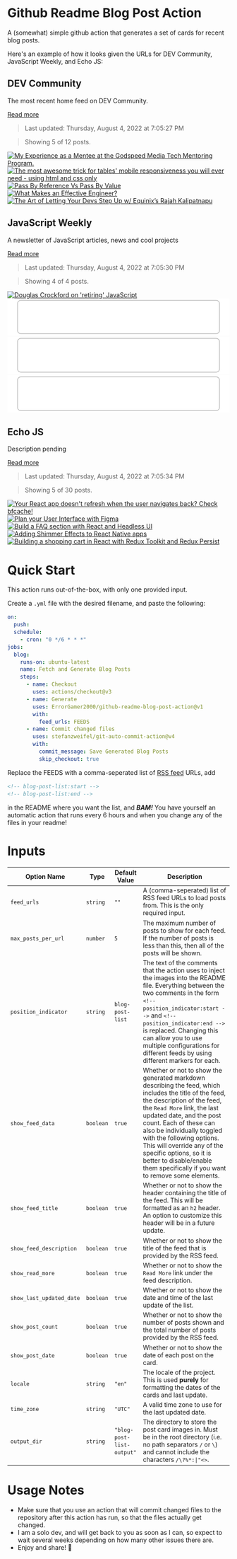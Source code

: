 # Github Readme Blog Post Action

A (somewhat) simple github action that generates a set of cards for recent blog posts.

Here's an example of how it looks given the URLs for DEV Community, JavaScript Weekly, and Echo JS:

<!-- post-list:start -->
## DEV Community

The most recent home feed on DEV Community.

[Read more](https://dev.to)
> Last updated: Thursday, August 4, 2022 at 7:05:27 PM

> Showing 5 of 12 posts.

[![My Experience as a Mentee at the Godspeed Media Tech Mentoring Program.](https://raw.githubusercontent.com/ErrorGamer2000/github-readme-blog-post-action/main/generated_files/DEV_Community/My_Experience_as_a_Mentee_at_the_Godspeed_Media_Tech_Mentoring_Program..svg)](https://dev.to/mercysticks/my-experience-as-a-mentee-at-the-godspeed-media-tech-mentoring-program-1lcp)
[![The most awesome trick for tables' mobile responsiveness you will ever need - using html and css only](https://raw.githubusercontent.com/ErrorGamer2000/github-readme-blog-post-action/main/generated_files/DEV_Community/The_most_awesome_trick_for_tables'_mobile_responsiveness_you_will_ever_need_-_using_html_and_css_only.svg)](https://dev.to/turinumugisha_s/the-most-awesome-trick-for-tables-mobile-responsiveness-you-will-ever-need-32cp)
[![Pass By Reference Vs Pass By Value](https://raw.githubusercontent.com/ErrorGamer2000/github-readme-blog-post-action/main/generated_files/DEV_Community/Pass_By_Reference_Vs_Pass_By_Value.svg)](https://dev.to/yohanesss/pass-by-reference-vs-pass-by-value-2b81)
[![What Makes an Effective Engineer?](https://raw.githubusercontent.com/ErrorGamer2000/github-readme-blog-post-action/main/generated_files/DEV_Community/What_Makes_an_Effective_Engineer_.svg)](https://dev.to/gdbroman/what-makes-an-effective-engineer-1op9)
[![The Art of Letting Your Devs Step Up w/ Equinix’s Rajah Kalipatnapu](https://raw.githubusercontent.com/ErrorGamer2000/github-readme-blog-post-action/main/generated_files/DEV_Community/The_Art_of_Letting_Your_Devs_Step_Up_w__Equinix’s_Rajah_Kalipatnapu.svg)](https://dev.to/linearb/the-art-of-letting-your-devs-step-up-w-equinixs-rajah-kalipatnapu-1pce)


## JavaScript Weekly

A newsletter of JavaScript articles, news and cool projects

[Read more](https://javascriptweekly.com/)
> Last updated: Thursday, August 4, 2022 at 7:05:30 PM

> Showing 4 of 4 posts.

[![Douglas Crockford on 'retiring' JavaScript](https://raw.githubusercontent.com/ErrorGamer2000/github-readme-blog-post-action/main/generated_files/JavaScript_Weekly/Douglas_Crockford_on_'retiring'_JavaScript.svg)](https://javascriptweekly.com/issues/600)
[![Common JavaScript issues developers face](https://raw.githubusercontent.com/ErrorGamer2000/github-readme-blog-post-action/main/generated_files/JavaScript_Weekly/Common_JavaScript_issues_developers_face.svg)](https://javascriptweekly.com/issues/599)
[![Vite 3, or in French: quick, quick, quick.](https://raw.githubusercontent.com/ErrorGamer2000/github-readme-blog-post-action/main/generated_files/JavaScript_Weekly/Vite_3__or_in_French__quick__quick__quick..svg)](https://javascriptweekly.com/issues/598)
[![An all-in-Bun JavaScript runtime.](https://raw.githubusercontent.com/ErrorGamer2000/github-readme-blog-post-action/main/generated_files/JavaScript_Weekly/An_all-in-Bun_JavaScript_runtime..svg)](https://javascriptweekly.com/issues/597)


## Echo JS

Description pending

[Read more](
http://www.echojs.com
)
> Last updated: Thursday, August 4, 2022 at 7:05:34 PM

> Showing 5 of 30 posts.

[![
Your React app doesn't refresh when the user navigates back? Check bfcache!
](https://raw.githubusercontent.com/ErrorGamer2000/github-readme-blog-post-action/main/generated_files/_Echo_JS_/_Your_React_app_doesn't_refresh_when_the_user_navigates_back__Check_bfcache!_.svg)](
https://coder.earth/post/react-old-state-when-the-user-navigates-back
)
[![Plan your User Interface with Figma](https://raw.githubusercontent.com/ErrorGamer2000/github-readme-blog-post-action/main/generated_files/_Echo_JS_/Plan_your_User_Interface_with_Figma.svg)](https://blog.openreplay.com/plan-your-user-interface-with-figma)
[![Build a FAQ section with React and Headless UI](https://raw.githubusercontent.com/ErrorGamer2000/github-readme-blog-post-action/main/generated_files/_Echo_JS_/Build_a_FAQ_section_with_React_and_Headless_UI.svg)](https://blog.openreplay.com/build-a-faq-section-with-react-and-headless-ui)
[![Adding Shimmer Effects to React Native apps](https://raw.githubusercontent.com/ErrorGamer2000/github-readme-blog-post-action/main/generated_files/_Echo_JS_/Adding_Shimmer_Effects_to_React_Native_apps.svg)](https://blog.openreplay.com/adding-shimmer-effects-to-react-native-apps)
[![Building a shopping cart in React with Redux Toolkit and Redux Persist](https://raw.githubusercontent.com/ErrorGamer2000/github-readme-blog-post-action/main/generated_files/_Echo_JS_/Building_a_shopping_cart_in_React_with_Redux_Toolkit_and_Redux_Persist.svg)](https://blog.openreplay.com/building-a-shopping-cart-in-react-with-redux-toolkit-and-redux-persist)


<!-- post-list:end -->

# Quick Start

This action runs out-of-the-box, with only one provided input.

Create a `.yml` file with the desired filename, and paste the following:

```yml
on:
  push:
  schedule:
    - cron: "0 */6 * * *"
jobs:
  blog:
    runs-on: ubuntu-latest
    name: Fetch and Generate Blog Posts
    steps:
      - name: Checkout
        uses: actions/checkout@v3
      - name: Generate
        uses: ErrorGamer2000/github-readme-blog-post-action@v1
        with:
          feed_urls: FEEDS
      - name: Commit changed files
        uses: stefanzweifel/git-auto-commit-action@v4
        with:
          commit_message: Save Generated Blog Posts
          skip_checkout: true
```

Replace the FEEDS with a comma-seperated list of [RSS feed](https://rss.com/blog/how-do-rss-feeds-work/) URLs, add

```md
<!-- blog-post-list:start -->
<!-- blog-post-list:end -->
```

in the README where you want the list, and **_BAM!_** You have yourself an automatic action that runs every 6 hours and when you change any of the files in your readme!

# Inputs

<table>
  <thead>
    <tr>
      <th>Option Name</th>
      <th>Type</th>
      <th>Default Value</th>
      <th>Description</th>
    </tr>
  </thead>
  <tbody>
    <tr>
      <td><code>feed_urls</code></td>
      <td><code>string</code></td>
      <td><code>""</code></td>
      <td>A (comma-seperated) list of RSS feed URLs to load posts from. This is the only required input.</td>
    </tr>
    <tr>
      <td><code>max_posts_per_url</code></td>
      <td><code>number</code></td>
      <td><code>5</code></td>
      <td>The maximum number of posts to show for each feed. If the number of posts is less than this, then all of the posts will be shown.</td>
    </tr>
    <tr>
      <td><code>position_indicator</code></td>
      <td><code>string</code></td>
      <td><code>blog-post-list</code></td>
      <td>The text of the comments that the action uses to inject the images into the README file. Everything between the two comments in the form <code>&lt;!-- position_indicator:start --&gt;</code> and <code>&lt;!-- position_indicator:end --&gt;</code> is replaced. Changing this can allow you to use multiple configurations for different feeds by using different markers for each.</td>
    </tr>
    <tr>
      <td><code>show_feed_data</code></td>
      <td><code>boolean</code></td>
      <td><code>true</code></td>
      <td>Whether or not to show the generated markdown describing the feed, which includes the title of the feed, the description of the feed, the <code>Read More</code> link, the last updated date, and the post count. Each of these can also be individually toggled with the following options. This will override any of the specific options, so it is better to disable/enable them specifically if you want to remove some elements.</td>
    </tr>
    <tr>
      <td><code>show_feed_title</code></td>
      <td><code>boolean</code></td>
      <td><code>true</code></td>
      <td>Whether or not to show the header containing the title of the feed. This will be formatted as an <code>h2</code> header. An option to customize this header will be in a future update.</td>
    </tr>
    <tr>
      <td><code>show_feed_description</code></td>
      <td><code>boolean</code></td>
      <td><code>true</code></td>
      <td>Whether or not to show the title of the feed that is provided by the RSS feed.</td>
    </tr>
    <tr>
      <td><code>show_read_more</code></td>
      <td><code>boolean</code></td>
      <td><code>true</code></td>
      <td>Whether or not to show the <code>Read More</code> link under the feed description.</td>
    </tr>
    <tr>
      <td><code>show_last_updated_date</code></td>
      <td><code>boolean</code></td>
      <td><code>true</code></td>
      <td>Whether or not to show the date and time of the last update of the list.</td>
    </tr>
    <tr>
      <td><code>show_post_count</code></td>
      <td><code>boolean</code></td>
      <td><code>true</code></td>
      <td>Whether or not to show the number of posts shown and the total number of posts provided by the RSS feed.</td>
    </tr>
    <tr>
      <td><code>show_post_date</code></td>
      <td><code>boolean</code></td>
      <td><code>true</code></td>
      <td>Whether or not to show the date of each post on the card.</td>
    </tr>
    <tr>
      <td><code>locale</code></td>
      <td><code>string</code></td>
      <td><code>"en"</code></td>
      <td>The locale of the project. This is used <strong>purely</strong> for formatting the dates of the cards and last update.</td>
    </tr>
    <tr>
      <td><code>time_zone</code></td>
      <td><code>string</code></td>
      <td><code>"UTC"</code></td>
      <td>A valid time zone to use for the last updated date.</td>
    </tr>
    <tr>
      <td><code>output_dir</code></td>
      <td><code>string</code></td>
      <td><code>"blog-post-list-output"</code></td>
      <td>The directory to store the post card images in. Must be in the root directory (i.e. no path separators <code>/</code> or <code>\</code>) and cannot include the characters <code>/\?%*:|"&lt;&gt;</code>.</td>
    </tr>
<!--
    <tr>
      <td><code></code></td>
      <td><cde></cde></td>
      <td><code></code></td>
      <td></td>
    </tr>
-->
  </tbody>
</table>

# Usage Notes

- Make sure that you use an action that will commit changed files to the repository after this action has run, so that the files actually get changed.
- I am a solo dev, and will get back to you as soon as I can, so expect to wait several weeks depending on how many other issues there are.
- Enjoy and share! 🤗
